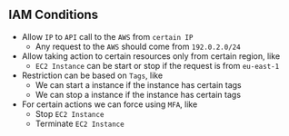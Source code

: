 ## IAM Conditions

- Allow `IP` to `API` call to the `AWS` from `certain IP`
  - Any request to the `AWS` should come from `192.0.2.0/24`
- Allow taking action to certain resources only from certain region, like
  - `EC2 Instance` can be start or stop if the request is from `eu-east-1`
- Restriction can be based on `Tags`, like
  - We can start a instance if the instance has certain tags
  - We can stop a instance if the instance has certain tags
- For certain actions we can force using `MFA`, like
  - Stop `EC2 Instance`
  - Terminate `EC2 Instance`
